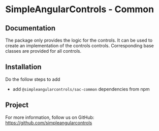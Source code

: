 # SimpleAngularControls - Common

## Documentation

The package only provides the logic for the controls. It can be used to create an implementation of the controls
controls. Corresponding base classes are provided for all controls.

## Installation

Do the follow steps to add

- add `@simpleangularcontrols/sac-common` dependencies from npm

## Project

For more information, follow us on GitHub: https://github.com/simpleangularcontrols
